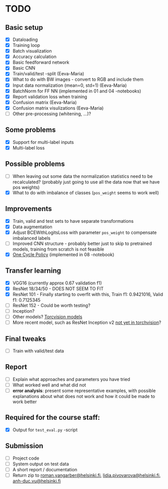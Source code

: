# TODO

## Basic setup
- [x] Dataloading
- [x] Training loop
- [x] Batch visualization
- [x] Accuracy calculation
- [x] Basic feedforward network
- [x] Basic CNN
- [x] Train/valid/test -split (Eeva-Maria)
- [x] What to do with BW images - convert to RGB and include them
- [x] Input data normalization (mean=0, std=1) (Eeva-Maria)
- [x] BatchNorm for FF NN (implemented in 01 and 04 -notebooks)
- [x] Report validation loss when training
- [x] Confusion matrix (Eeva-Maria)
- [x] Confusion matrix visulizations (Eeva-Maria)
- [ ] Other pre-processing (whitening, ...)?

## Some problems
- [x] Support for multi-label inputs
- [x] Multi-label loss

## Possible problems
- [ ] When leaving out some data the normalization statistics need to be recalculated? (probably just going to use all the data now that we have pos weights)
- [x] What to do with imbalance of classes (`pos_weight` seems to work well)

## Improvements
- [x] Train, valid and test sets to have separate transformations
- [x] Data augmentation
- [x] Adjust BCEWithLogitsLoss with parameter `pos_weight` to compensate imbalanced labels
- [ ] Improved CNN structure - probably better just to skip to pretrained models, training from scratch is not feasible
- [x] [One Cycle Policy](https://arxiv.org/pdf/1803.09820.pdf) (implemented in 08 -notebook)

## Transfer learning
- [x] VGG16 (currently approx 0.67 validation f1)
- [x] ResNet 18/34/50 - DOES NOT SEEM TO FIT
- [x] ResNet 101 - Finally starting to overfit with this, Train f1: 0.9421016, Valid f1: 0.7125345
- [ ] ResNet 152 - Could be worth testing?
- [ ] Inception?
- [ ] Other models? [Torcvision models](https://pytorch.org/docs/stable/torchvision/models.html)
- [ ] More recent model, such as ResNet Inception v2 [not yet in torchvision](https://github.com/Cadene/pretrained-models.pytorch)?

## Final tweaks
- [ ] Train with valid/test data

## Report
- [ ] Explain what approaches and parameters you have tried
- [ ] What worked well and what did not
- [ ] **error analysis**: present some representative examples, with possible explanations about what does not work and how it could be made to work better

## Required for the course staff:
- [x] Output for `test_eval.py` -script

## Submission
- [ ] Project code
- [ ] System output on test data
- [ ] A short report / documentation
- [ ] Return zip to roman.yangarber@helsinki.fi, lidia.pivovarova@helsinki.fi, anh-duc.vu@helsinki.fi

